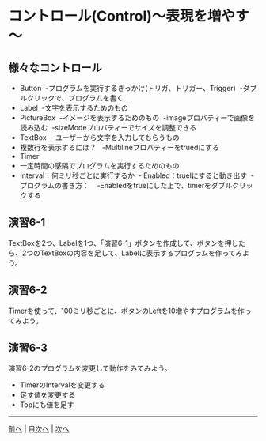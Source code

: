 # コントロール(Control)～表現を増やす～

## 様々なコントロール
- Button
  -プログラムを実行するきっかけ(トリガ、トリガー、Trigger)
  -ダブルクリックで、プログラムを書く
- Label
  -文字を表示するためのもの
- PictureBox
  -イメージを表示するためのもの
  -imageプロバティーで画像を読み込む
  -sizeModeプロバティーでサイズを調整できる
- TextBox
 - ユーザーから文字を入力してもらうもの
 - 複数行を表示するには？
   -Multilineプロバティーをtruedにする
- Timer
 - 一定時間の感隔でプログラムを実行するためのもの
 - Interval：何ミリ秒ごとに実行するか
  - Enabled：truelにすると動き出す
  - プログラムの書き方：
    -Enabledをtrueにした上で、timerをダブルクリックする

## 演習6-1
TextBoxを2つ、Labelを1つ、「演習6-1」ボタンを作成して、ボタンを押したら、2つのTextBoxの内容を足して、Labelに表示するプログラムを作ってみよう。

## 演習6-2
Timerを使って、100ミリ秒ごとに、ボタンのLeftを10増やすプログラムを作ってみよう。

## 演習6-3
演習6-2のプログラムを変更して動作をみてみよう。

- TimerのIntervalを変更する
- 足す値を変更する
- Topにも値を足す

---

[前へ](05.md) | [目次へ](README.md#%E7%9B%AE%E6%AC%A1) | [次へ](07.md)
